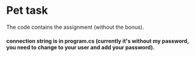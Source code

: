 # Pet task
The code contains the assignment (without the bonus).
#### connection string is in program.cs (currently it's without my password, you need to change to your user and add your password).
